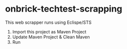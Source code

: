 # onbrick-techtest-scrapping
This web scrapper runs using Eclispe/STS
1. Import this project as Maven Project
2. Update Maven Project & Clean Maven
3. Run
